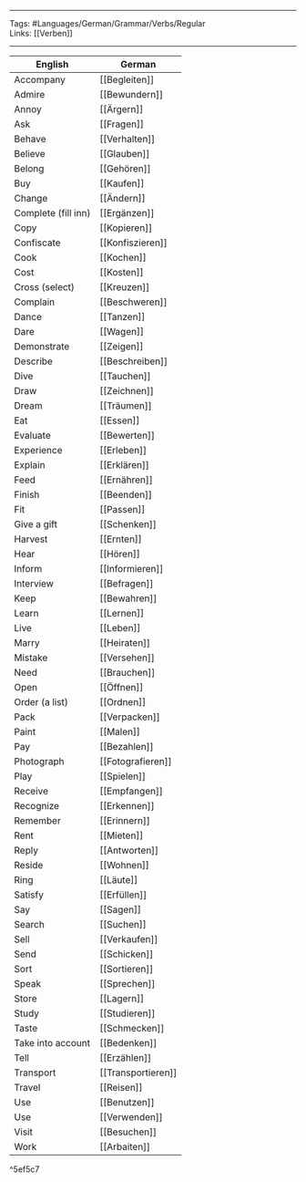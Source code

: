 ___
Tags: #Languages/German/Grammar/Verbs/Regular  
Links: [[Verben]]
___
English | German
------------ | ------------
Accompany | [[Begleiten]]
Admire | [[Bewundern]]
Annoy | [[Ärgern]]
Ask | [[Fragen]]
Behave | [[Verhalten]]
Believe | [[Glauben]]
Belong | [[Gehören]]
Buy | [[Kaufen]]
Change | [[Ändern]]
Complete (fill inn) | [[Ergänzen]]
Copy | [[Kopieren]]
Confiscate | [[Konfiszieren]]
Cook | [[Kochen]]
Cost | [[Kosten]]
Cross (select) | [[Kreuzen]]
Complain | [[Beschweren]]
Dance | [[Tanzen]]
Dare | [[Wagen]]
Demonstrate | [[Zeigen]]
Describe | [[Beschreiben]]
Dive | [[Tauchen]]
Draw | [[Zeichnen]]
Dream | [[Träumen]]
Eat | [[Essen]]
Evaluate | [[Bewerten]]
Experience | [[Erleben]]
Explain | [[Erklären]]
Feed | [[Ernähren]]
Finish | [[Beenden]]
Fit | [[Passen]]
Give a gift | [[Schenken]]
Harvest | [[Ernten]]
Hear | [[Hören]]
Inform | [[Informieren]]
Interview | [[Befragen]]
Keep | [[Bewahren]]
Learn | [[Lernen]]
Live | [[Leben]]
Marry | [[Heiraten]]
Mistake | [[Versehen]] 
Need | [[Brauchen]]
Open | [[Öffnen]]
Order (a list) | [[Ordnen]]
Pack | [[Verpacken]]
Paint | [[Malen]]
Pay | [[Bezahlen]]
Photograph | [[Fotografieren]]
Play | [[Spielen]]
Receive | [[Empfangen]]
Recognize | [[Erkennen]]
Remember | [[Erinnern]]
Rent | [[Mieten]]
Reply | [[Antworten]]
Reside | [[Wohnen]]
Ring | [[Läute]]
Satisfy | [[Erfüllen]]
Say | [[Sagen]]
Search | [[Suchen]]
Sell | [[Verkaufen]]
Send | [[Schicken]]
Sort | [[Sortieren]]
Speak | [[Sprechen]]
Store | [[Lagern]]
Study | [[Studieren]]
Taste | [[Schmecken]]
Take into account | [[Bedenken]]
Tell | [[Erzählen]]
Transport | [[Transportieren]]
Travel | [[Reisen]]
Use | [[Benutzen]]
Use | [[Verwenden]]
Visit | [[Besuchen]]
Work | [[Arbaiten]]

^5ef5c7